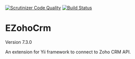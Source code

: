 [![Scrutinizer Code Quality](https://scrutinizer-ci.com/g/dmitry-kulikov/EZohoCrm/badges/quality-score.png?b=master)](https://scrutinizer-ci.com/g/dmitry-kulikov/EZohoCrm/?branch=master)
[![Build Status](https://scrutinizer-ci.com/g/dmitry-kulikov/EZohoCrm/badges/build.png?b=master)](https://scrutinizer-ci.com/g/dmitry-kulikov/EZohoCrm/build-status/master)

EZohoCrm
========

Version 7.3.0

An extension for Yii framework to connect to Zoho CRM API.
